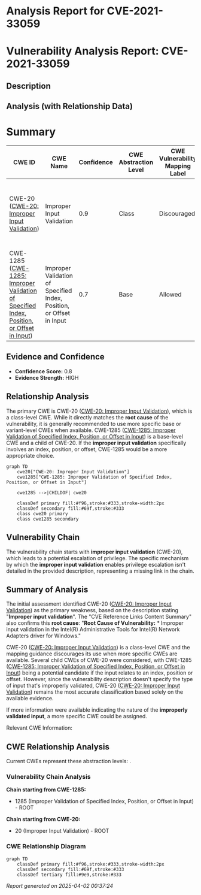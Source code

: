 # Analysis Report for CVE-2021-33059

# Vulnerability Analysis Report: CVE-2021-33059

## Description



## Analysis (with Relationship Data)

# Summary
| CWE ID | CWE Name | Confidence | CWE Abstraction Level | CWE Vulnerability Mapping Label | CWE-Vulnerability Mapping Notes |
|---|---|---|---|---|---|
| CWE-20 ([CWE-20: Improper Input Validation](https://cwe.mitre.org/data/definitions/20.html)) | Improper Input Validation | 0.9 | Class | Discouraged | The root cause is **improper input validation**. Consider more specific child CWEs. |
| CWE-1285 ([CWE-1285: Improper Validation of Specified Index, Position, or Offset in Input](https://cwe.mitre.org/data/definitions/1285.html)) | Improper Validation of Specified Index, Position, or Offset in Input | 0.7 | Base | Allowed | A more specific child of CWE-20 that may be applicable if the input is related to index, position, or offset. |

## Evidence and Confidence

*   **Confidence Score:** 0.8
*   **Evidence Strength:** HIGH

## Relationship Analysis
The primary CWE is CWE-20 ([CWE-20: Improper Input Validation](https://cwe.mitre.org/data/definitions/20.html)), which is a class-level CWE. While it directly matches the **root cause** of the vulnerability, it is generally recommended to use more specific base or variant-level CWEs when available. CWE-1285 ([CWE-1285: Improper Validation of Specified Index, Position, or Offset in Input](https://cwe.mitre.org/data/definitions/1285.html)) is a base-level CWE and a child of CWE-20. If the **improper input validation** specifically involves an index, position, or offset, CWE-1285 would be a more appropriate choice.

```mermaid
graph TD
    cwe20["CWE-20: Improper Input Validation"]
    cwe1285["CWE-1285: Improper Validation of Specified Index, Position, or Offset in Input"]

    cwe1285 -->|CHILDOF| cwe20

    classDef primary fill:#f96,stroke:#333,stroke-width:2px
    classDef secondary fill:#69f,stroke:#333
    class cwe20 primary
    class cwe1285 secondary
```

## Vulnerability Chain
The vulnerability chain starts with **improper input validation** (CWE-20), which leads to a potential escalation of privilege. The specific mechanism by which the **improper input validation** enables privilege escalation isn't detailed in the provided description, representing a missing link in the chain.

## Summary of Analysis
The initial assessment identified CWE-20 ([CWE-20: Improper Input Validation](https://cwe.mitre.org/data/definitions/20.html)) as the primary weakness, based on the description stating "**Improper input validation**". The "CVE Reference Links Content Summary" also confirms this **root cause**: "**Root Cause of Vulnerability:** * Improper input validation in the Intel(R) Administrative Tools for Intel(R) Network Adapters driver for Windows."

CWE-20 ([CWE-20: Improper Input Validation](https://cwe.mitre.org/data/definitions/20.html)) is a class-level CWE and the mapping guidance discourages its use when more specific CWEs are available. Several child CWEs of CWE-20 were considered, with CWE-1285 ([CWE-1285: Improper Validation of Specified Index, Position, or Offset in Input](https://cwe.mitre.org/data/definitions/1285.html)) being a potential candidate if the input relates to an index, position or offset. However, since the vulnerability description doesn't specify the type of input that's improperly validated, CWE-20 ([CWE-20: Improper Input Validation](https://cwe.mitre.org/data/definitions/20.html)) remains the most accurate classification based solely on the available evidence.

If more information were available indicating the nature of the **improperly validated input**, a more specific CWE could be assigned.

Relevant CWE Information:


## CWE Relationship Analysis

Current CWEs represent these abstraction levels: .


### Vulnerability Chain Analysis

**Chain starting from CWE-1285:**
- 1285 (Improper Validation of Specified Index, Position, or Offset in Input) - ROOT


**Chain starting from CWE-20:**
- 20 (Improper Input Validation) - ROOT



### CWE Relationship Diagram

```mermaid
graph TD
    classDef primary fill:#f96,stroke:#333,stroke-width:2px
    classDef secondary fill:#69f,stroke:#333
    classDef tertiary fill:#9e9,stroke:#333
```



*Report generated on 2025-04-02 00:37:24*
